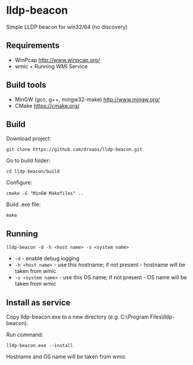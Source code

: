 # lldp-beacon
Simple LLDP beacon for win32/64 (no discovery)

## Requirements
* WinPcap http://www.winpcap.org/
* wmic + Running WMI Service

## Build tools
* MinGW (gcc, g++, mingw32-make) http://www.mingw.org/
* CMake https://cmake.org/

## Build
Download project:
```
git clone https://github.com/drxaos/lldp-beacon.git
```
Go to build folder:
```
cd lldp-beacon/build
```
Configure:
```
cmake -G "MinGW Makefiles" ..
```
Build .exe file:
```
make
```

## Running
```
lldp-beacon -d -h <host name> -s <system name>
```
* ```-d``` - enable debug logging
* ```-h <host name>``` - use this hostname; if not present - hostname will be taken from wmic
* ```-s <system name>``` - use this OS name; if not present - OS name will be taken from wmic

## Install as service
Copy lldp-beacon.exe to a new directory (e.g. C:\Program Files\lldp-beacon).

Run command:
```
lldp-beacon.exe --install
```

Hostname and OS name will be taken from wmic
